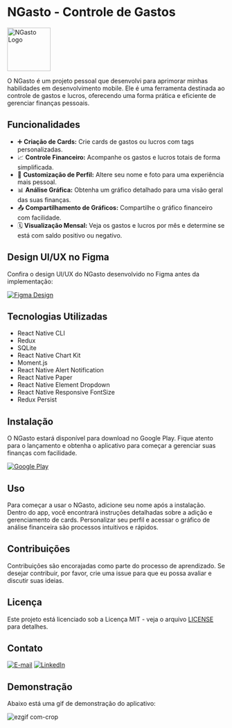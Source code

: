 # NGasto - Controle de Gastos

<img src="https://politicadeprivacidadengasto.netlify.app/NGasto.png" width="100px" alt="NGasto Logo" />

O NGasto é um projeto pessoal que desenvolvi para aprimorar minhas habilidades em desenvolvimento mobile. Ele é uma ferramenta destinada ao controle de gastos e lucros, oferecendo uma forma prática e eficiente de gerenciar finanças pessoais.

## Funcionalidades

- ➕ **Criação de Cards:** Crie cards de gastos ou lucros com tags personalizadas.
- 📈 **Controle Financeiro:** Acompanhe os gastos e lucros totais de forma simplificada.
- 👤 **Customização de Perfil:** Altere seu nome e foto para uma experiência mais pessoal.
- 📊 **Análise Gráfica:** Obtenha um gráfico detalhado para uma visão geral das suas finanças.
- 📤 **Compartilhamento de Gráficos:** Compartilhe o gráfico financeiro com facilidade.
- 🗓️ **Visualização Mensal:** Veja os gastos e lucros por mês e determine se está com saldo positivo ou negativo.

## Design UI/UX no Figma

Confira o design UI/UX do NGasto desenvolvido no Figma antes da implementação:

[![Figma Design](https://img.shields.io/badge/Figma-Design-1DA1F2.svg?style=for-the-badge&logo=figma)](https://www.figma.com/file/q6SLrC55oxKbwMEHwE0GTx/Mobile---NGasto)

## Tecnologias Utilizadas

- React Native CLI
- Redux
- SQLite
- React Native Chart Kit
- Moment.js
- React Native Alert Notification
- React Native Paper
- React Native Element Dropdown
- React Native Responsive FontSize
- Redux Persist

## Instalação

O NGasto estará disponível para download no Google Play. Fique atento para o lançamento e obtenha o aplicativo para começar a gerenciar suas finanças com facilidade.

[![Google Play](https://img.shields.io/badge/Google_Play-Disponível-1DA1F2.svg?style=for-the-badge&logo=google-play)](URL_do_Aplicativo_na_Google_Play)

## Uso

Para começar a usar o NGasto, adicione seu nome após a instalação. Dentro do app, você encontrará instruções detalhadas sobre a adição e gerenciamento de cards. Personalizar seu perfil e acessar o gráfico de análise financeira são processos intuitivos e rápidos.

## Contribuições

Contribuições são encorajadas como parte do processo de aprendizado. Se desejar contribuir, por favor, crie uma issue para que eu possa avaliar e discutir suas ideias.

## Licença

Este projeto está licenciado sob a Licença MIT - veja o arquivo [LICENSE](LICENSE) para detalhes.

## Contato

[![E-mail](https://img.shields.io/badge/-Email-D14836?style=for-the-badge&logo=gmail&logoColor=white)](mailto:neder_pereira@hotmail.com)
[![LinkedIn](https://img.shields.io/badge/-LinkedIn-0077B5?style=for-the-badge&logo=linkedin&logoColor=white)](https://www.linkedin.com/in/nederpereira/)

## Demonstração

Abaixo está uma gif de demonstração do aplicativo:

![ezgif com-crop](https://github.com/Nedpereira/NGasto/assets/86324962/043d23bb-b252-4696-9cab-a6b478ef6575)
